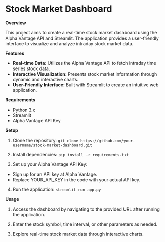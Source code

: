 
# Stock Market Dashboard

**Overview**

This project aims to create a real-time stock market dashboard using the Alpha Vantage API and Streamlit. The application provides a user-friendly interface to visualize and analyze intraday stock market data.

**Features**
* **Real-time Data:** Utilizes the Alpha Vantage API to fetch intraday time series stock data.
* **Interactive Visualization:** Presents stock market information through dynamic and interactive charts.
* **User-Friendly Interface:** Built with Streamlit to create an intuitive web application.

**Requirements**

* Python 3.x
* Streamlit
* Alpha Vantage API Key

**Setup**

1. Clone the repository:
`git clone https://github.com/your-username/stock-market-dashboard.git`

2. Install dependencies:
`pip install -r requirements.txt`

3. Set up your Alpha Vantage API Key:

* Sign up for an API key at Alpha Vantage.
* Replace YOUR_API_KEY in the code with your actual API key.

4. Run the application:
`streamlit run app.py`


**Usage**

1. Access the dashboard by navigating to the provided URL after running the application.

2. Enter the stock symbol, time interval, or other parameters as needed.

3. Explore real-time stock market data through interactive charts.

